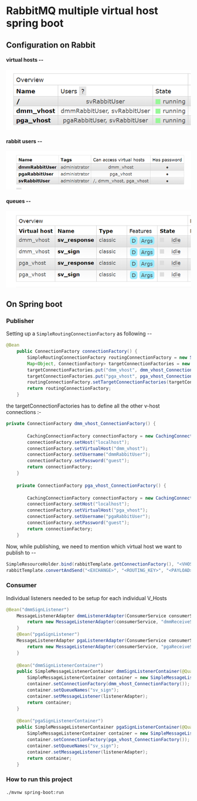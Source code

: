 # RabbitMQ multiple virtual host spring boot

## Configuration on Rabbit

#### virtual hosts --

![Virtual Hosts](./images/vHosts.png)

#### rabbit users --

![Users](./images/users.png)

#### queues --

![Queues](./images/queues.png)

## On Spring boot
### Publisher
Setting up a `SimpleRoutingConnectionFactory` as following --

```java
@Bean
    public ConnectionFactory connectionFactory() {
        SimpleRoutingConnectionFactory routingConnectionFactory = new SimpleRoutingConnectionFactory();
        Map<Object, ConnectionFactory> targetConnectionFactories = new HashMap<>();
        targetConnectionFactories.put("dmm_vhost", dmm_vhost_ConnectionFactory());
        targetConnectionFactories.put("pga_vhost", pga_vhost_ConnectionFactory());
        routingConnectionFactory.setTargetConnectionFactories(targetConnectionFactories);
        return routingConnectionFactory;
    }
```

the targetConnectionFactories has to define all the other v-host connections :-

```java
private ConnectionFactory dmm_vhost_ConnectionFactory() {

        CachingConnectionFactory connectionFactory = new CachingConnectionFactory();
        connectionFactory.setHost("localhost");
        connectionFactory.setVirtualHost("dmm_vhost");
        connectionFactory.setUsername("dmmRabbitUser");
        connectionFactory.setPassword("guest");
        return connectionFactory;
    }

    private ConnectionFactory pga_vhost_ConnectionFactory() {

        CachingConnectionFactory connectionFactory = new CachingConnectionFactory();
        connectionFactory.setHost("localhost");
        connectionFactory.setVirtualHost("pga_vhost");
        connectionFactory.setUsername("pgaRabbitUser");
        connectionFactory.setPassword("guest");
        return connectionFactory;
    } 
```
Now, while publishing, we need to mention which virtual host we want to publish to --

```java
SimpleResourceHolder.bind(rabbitTemplate.getConnectionFactory(), "<VHOST_NAME>");
rabbitTemplate.convertAndSend("<EXCHANGE>", "<ROUTING_KEY>", "<PAYLOAD>");
```

### Consumer

Individual listeners needed to be setup for each individual V_Hosts

```java
@Bean("dmmSignListener")
    MessageListenerAdapter dmmListenerAdapter(ConsumerService consumerService) {
        return new MessageListenerAdapter(consumerService, "dmmReceiveSignMessage");
    }
    @Bean("pgaSignListener")
    MessageListenerAdapter pgaListenerAdapter(ConsumerService consumerService) {
        return new MessageListenerAdapter(consumerService, "pgaReceiveSignMessage");
    }

    @Bean("dmmSignListenerContainer")
    public SimpleMessageListenerContainer dmmSignListenerContainer(@Qualifier("dmmSignListener") MessageListenerAdapter listenerAdapter) {
        SimpleMessageListenerContainer container = new SimpleMessageListenerContainer();
        container.setConnectionFactory(dmm_vhost_ConnectionFactory());
        container.setQueueNames("sv_sign");
        container.setMessageListener(listenerAdapter);
        return container;
    }

    @Bean("pgaSignListenerContainer")
    public SimpleMessageListenerContainer pgaSignListenerContainer(@Qualifier("pgaSignListener") MessageListenerAdapter listenerAdapter) {
        SimpleMessageListenerContainer container = new SimpleMessageListenerContainer();
        container.setConnectionFactory(pga_vhost_ConnectionFactory());
        container.setQueueNames("sv_sign");
        container.setMessageListener(listenerAdapter);
        return container;
    }

```
### How to run this project

```sh
./mvnw spring-boot:run
```



